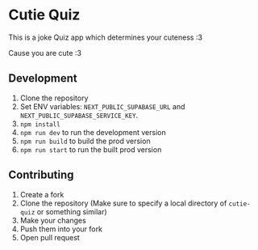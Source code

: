 # Cutie Quiz

This is a joke Quiz app which determines your cuteness :3

Cause you are cute :3

## Development

1. Clone the repository
2. Set ENV variables: `NEXT_PUBLIC_SUPABASE_URL` and `NEXT_PUBLIC_SUPABASE_SERVICE_KEY`.
3. `npm install`
4. `npm run dev` to run the development version
5. `npm run build` to build the prod version
6. `npm run start` to run the built prod version

## Contributing

1. Create a fork
2. Clone the repository (Make sure to specify a local directory of `cutie-quiz` or something similar)
3. Make your changes
4. Push them into your fork
5. Open pull request

